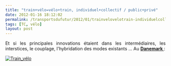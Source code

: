 ```yaml
---
title: "train+vélo=vélo+train, individuel+collectif / public+privé"
date: 2012-01-16 18:12:02
permalink: /transportsdufutur/2012/01/trainvelovelotrain-individuelcollectif-publicprive.html
tags: [TC, vélo]
layout: post
---
```


<p style="text-align: justify">Et si les principales innovations étaient dans les intermédiaires, les interstices, le couplage, l'hybridation des modes existants ... Au <a href="http://www.bv.com.au/general/bikes-and-riding/42382/" target="_blank"><strong>Danemark </strong></a>:</p> <p style="text-align: justify"><a href="https://gabrielplassat.github.io/transportsdufutur/wp-content/uploads/sites/6/old/6a0120a66d2ad4970b016760a1ba8f970b-800wi.jpg" rel="lightbox"><img alt="Train_vélo" class="asset  asset-image at-xid-6a0120a66d2ad4970b016760a1ba8f970b" src="/wp-content/uploads/sites/6/old/6a0120a66d2ad4970b016760a1ba8f970b-500wi.jpg" style="margin-left: auto;margin-right: auto" title="Train_vélo" /></a><br /><br /><br /></p>
